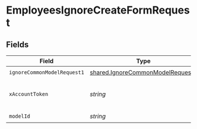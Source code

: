 # EmployeesIgnoreCreateFormRequest


## Fields

| Field                                                                                | Type                                                                                 | Required                                                                             | Description                                                                          |
| ------------------------------------------------------------------------------------ | ------------------------------------------------------------------------------------ | ------------------------------------------------------------------------------------ | ------------------------------------------------------------------------------------ |
| `ignoreCommonModelRequest1`                                                          | [shared.IgnoreCommonModelRequest1](../../models/shared/ignorecommonmodelrequest1.md) | :heavy_check_mark:                                                                   | N/A                                                                                  |
| `xAccountToken`                                                                      | *string*                                                                             | :heavy_check_mark:                                                                   | Token identifying the end user.                                                      |
| `modelId`                                                                            | *string*                                                                             | :heavy_check_mark:                                                                   | N/A                                                                                  |